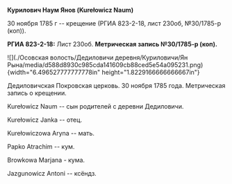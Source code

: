**Курилович Наум Янов (Kurełowicz Naum)**

30 ноября 1785 г -- крещение (РГИА 823-2-18, лист 230об, №30/1785-р
(коп)).

**РГИА 823-2-18:** Лист 230об. **Метрическая запись №30/1785-р (коп).**

![](./Осовская волость/Дедиловичи деревня/Куриловичи/Ян Рына/media/d588d8930c985cda141609cb88ced5e54a095231.png){width="6.496527777777778in"
height="1.8229166666666667in"}

Дедиловичская Покровская церковь. 30 ноября 1785 года. Метрическая
запись о крещении.

Kurełowicz Naum -- сын родителей с деревни Дедиловичи.

Kurełowicz Janka -- отец.

Kurełowiczowa Aryna -- мать.

Papko Atrachim -- кум.

Browkowa Marjana - кума.

Jazgunowicz Antoni -- ксёндз.
